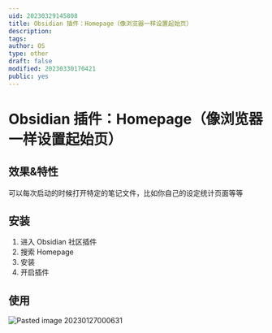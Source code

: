 ```yaml
---
uid: 20230329145808
title: Obsidian 插件：Homepage（像浏览器一样设置起始页）
description: 
tags: 
author: OS
type: other
draft: false
modified: 20230330170421
public: yes
---
```


# Obsidian 插件：Homepage（像浏览器一样设置起始页）

## 效果&特性

可以每次启动的时候打开特定的笔记文件，比如你自己的设定统计页面等等

## 安装

1. 进入 Obsidian 社区插件
2. 搜索 Homepage
3. 安装
4. 开启插件

## 使用

![Pasted image 20230127000631](https://s1.vika.cn/space/2023/03/15/2d82eb19b4244b27acf3bf5d48a5efbb)
